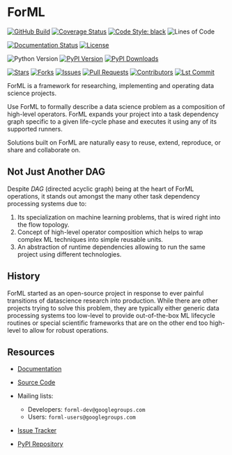 <!--
 Licensed to the Apache Software Foundation (ASF) under one
 or more contributor license agreements.  See the NOTICE file
 distributed with this work for additional information
 regarding copyright ownership.  The ASF licenses this file
 to you under the Apache License, Version 2.0 (the
 "License"); you may not use this file except in compliance
 with the License.  You may obtain a copy of the License at

   http://www.apache.org/licenses/LICENSE-2.0

 Unless required by applicable law or agreed to in writing,
 software distributed under the License is distributed on an
 "AS IS" BASIS, WITHOUT WARRANTIES OR CONDITIONS OF ANY
 KIND, either express or implied.  See the License for the
 specific language governing permissions and limitations
 under the License.
-->

ForML
=====

[![GitHub Build](https://github.com/formlio/forml/workflows/CI%20Build/badge.svg)](https://github.com/formlio/forml/actions/)
[![Coverage Status](https://img.shields.io/codecov/c/github/formlio/forml/main.svg)](https://codecov.io/github/formlio/forml?branch=main)
[![Code Style: black](https://img.shields.io/badge/code%20style-black-000000.svg)](https://github.com/psf/black)
![Lines of Code](https://img.shields.io/tokei/lines/github.com/formlio/forml.svg)

[![Documentation Status](https://readthedocs.org/projects/forml/badge/?version=latest)](https://docs.forml.io/en/latest/)
[![License](http://img.shields.io/:license-Apache%202-blue.svg)](http://www.apache.org/licenses/LICENSE-2.0.txt)

![Python Version](https://img.shields.io/pypi/pyversions/forml.svg)
[![PyPI Version](https://badge.fury.io/py/forml.svg)](https://pypi.org/project/forml/)
[![PyPI Downloads](https://img.shields.io/pypi/dm/forml)](https://pypi.org/project/forml/)

[![Stars](https://img.shields.io/github/stars/formlio/forml.svg)](https://github.com/formlio/forml/stargazers)
[![Forks](https://img.shields.io/github/forks/formlio/forml.svg)](https://github.com/formlio/forml/fork)
[![Issues](https://img.shields.io/github/issues/formlio/forml.svg)](https://github.com/formlio/forml/issues)
[![Pull Requests](https://img.shields.io/github/issues-pr/formlio/forml.svg)](https://github.com/formlio/forml/pulls)
[![Contributors](https://img.shields.io/github/contributors/formlio/forml.svg)](https://github.com/formlio/forml/graphs/contributors)
[![Lst Commit](https://img.shields.io/github/last-commit/formlio/forml.svg)](https://github.com/formlio/forml/commits/main)

ForML is a framework for researching, implementing and operating data science projects.

Use ForML to formally describe a data science problem as a composition of high-level operators. ForML expands your
project into a task dependency graph specific to a given life-cycle phase and executes it using any of its supported
runners.

Solutions built on ForML are naturally easy to reuse, extend, reproduce, or share and collaborate on.


Not Just Another DAG
--------------------

Despite *DAG* (directed acyclic graph) being at the heart of ForML operations, it stands out amongst the many other task
dependency processing systems due to:

1. Its specialization on machine learning problems, that is wired right into the flow topology.
2. Concept of high-level operator composition which helps to wrap complex ML techniques into simple reusable units.
3. An abstraction of runtime dependencies allowing to run the same project using different technologies.


History
-------

ForML started as an open-source project in response to ever painful transitions of datascience research into production.
While there are other projects trying to solve this problem, they are typically either generic data processing systems
too low-level to provide out-of-the-box ML lifecycle routines or special scientific frameworks that are on the other
end too high-level to allow for robust operations.


Resources
---------

* [Documentation](https://docs.forml.io/en/latest/)
* [Source Code](https://github.com/formlio/forml/)
* Mailing lists:

  * Developers: `forml-dev@googlegroups.com`
  * Users: `forml-users@googlegroups.com`

* [Issue Tracker](https://github.com/formlio/forml/issues/)
* [PyPI Repository](https://pypi.org/project/forml/)
